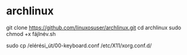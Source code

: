 # archlinux

git clone https://github.com/linuxosuser/archlinux.git
cd archlinux
sudo chmod +x fájlnév.sh

sudo cp /elérési_út/00-keyboard.conf /etc/X11/xorg.conf.d/
